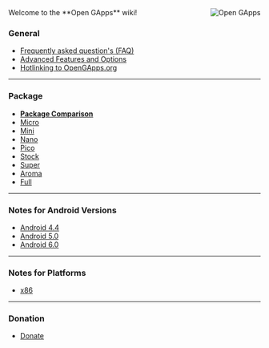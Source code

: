 <div style="float: right">
<img align="right" src="https://avatars.githubusercontent.com/u/12238733?s=400" alt="Open GApps" />
</div>
Welcome to the **Open GApps** wiki!

### General

* [Frequently asked question's (FAQ)](https://github.com/opengapps/opengapps/wiki/FAQ)
* [Advanced Features and Options](https://github.com/opengapps/opengapps/wiki/Advanced-Features-and-Options)
* [Hotlinking to OpenGApps.org](https://github.com/opengapps/opengapps/wiki/Hotlinking-to-OpenGApps.org)

***

### Package

* [**Package Comparison**](https://github.com/opengapps/opengapps/wiki/Package-Comparison)
* [Micro](https://github.com/opengapps/opengapps/wiki/Micro-Package)
* [Mini](https://github.com/opengapps/opengapps/wiki/Mini-Package)
* [Nano](https://github.com/opengapps/opengapps/wiki/Nano-Package)
* [Pico](https://github.com/opengapps/opengapps/wiki/Pico-Package)
* [Stock](https://github.com/opengapps/opengapps/wiki/Stock-Package)
* [Super](https://github.com/opengapps/opengapps/wiki/Super-Package)
* [Aroma](https://github.com/opengapps/opengapps/wiki/Aroma-Package)
* [Full](https://github.com/opengapps/opengapps/wiki/Full-Package)

***

### Notes for Android Versions

* [Android 4.4](https://github.com/opengapps/opengapps/wiki/Notes-for-Android-4.4)
* [Android 5.0](https://github.com/opengapps/opengapps/wiki/Notes-for-Android-5.0)
* [Android 6.0](https://github.com/opengapps/opengapps/wiki/Notes-for-Android-6.0)

***

### Notes for Platforms

* [x86](https://github.com/opengapps/opengapps/wiki/Notes-for-Android-x86)

***


### Donation

* [Donate](https://github.com/opengapps/opengapps/wiki/Donate)
